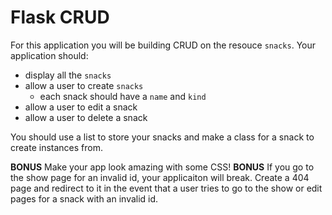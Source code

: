 # Flask CRUD

For this application you will be building CRUD on the resouce `snacks`. Your application should:

- display all the `snacks`
- allow a user to create `snacks` 
    -  each snack should have a `name` and `kind`
- allow a user to edit a snack
- allow a user to delete a snack

You should use a list to store your snacks and make a class for a snack to create instances from.

**BONUS** Make your app look amazing with some CSS!
**BONUS** If you go to the show page for an invalid id, your applicaiton will break. Create a 404 page and redirect to it in the event that a user tries to go to the show or edit pages for a snack with an invalid id.
